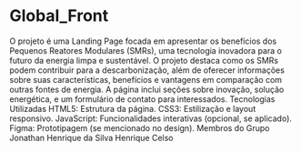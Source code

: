 ﻿# Global_Front
O projeto é uma Landing Page focada em apresentar os benefícios dos Pequenos Reatores Modulares (SMRs), uma tecnologia inovadora para o futuro da energia limpa e sustentável. O projeto destaca como os SMRs podem contribuir para a descarbonização, além de oferecer informações sobre suas características, benefícios e vantagens em comparação com outras fontes de energia. A página inclui seções sobre inovação, solução energética, e um formulário de contato para interessados.
Tecnologias Utilizadas
HTML5: Estrutura da página.
CSS3: Estilização e layout responsivo.
JavaScript: Funcionalidades interativas (opcional, se aplicado).
Figma: Prototipagem (se mencionado no design).
Membros do Grupo
Jonathan Henrique da Silva 
Henrique Celso
